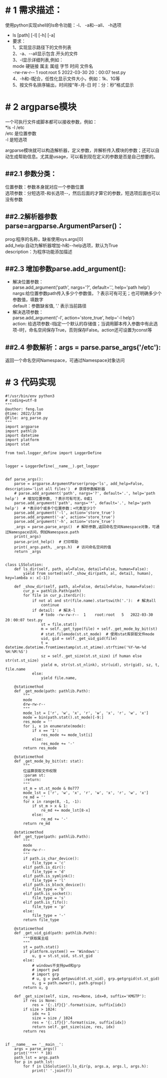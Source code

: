 #  # 1 需求描述：
使用python实现shell的ls命令功能：-l、 -a和--all、 -h选项  
* ls [path] [-l] [-h] [-a]  
* 要求：  
 1、实现显示路径下的文件列表  
 2、-a、--all显示包含.开头的文件  
 3、-l显示详细列表,例如：  
mode   硬链接    属主 属组 字节   时间   文件名  
-rw-rw-r--  1    root:root   5   2022-03-30 20：00:07 test.py  
4、-h和-l配合，任性化显示文件大小，例如：1k、1G等  
5、按文件名排序输出，时间按“年-月-日 时：分：秒”格式显示  
#  # 2 argparse模块
一个可执行文件或脚本都可以接收参数，例如：  
*ls -l /etc  
/etc 是位置参数  
-l   是短选项  

argparse模块就可以构造解析器，定义参数，并解析传入模块的参数；还可以自动生成帮助信息。尤其是usage，可以看到现在定义的参数是否是自己想要的。

##  ##2.1 参数分类：
位置参数：参数本身就对应一个参数位置  
选项参数：分短选项-和长选项--，然后后面的才算它的参数，短选项后面也可以没有参数
##  ##2.2解析器参数parse=argparse.ArgumentParser()：  
prog:程序的名称，缺省使用sys.args[0]  
add_help:自动为解析器增加-h和--help选项，默认为True  
description：为程序功能添加描述
##  ##2.3 增加参数parse.add_argument():  
* 解决位置参数：  
parse.add_argument('path', nargs='?', default='.', help='path help')  
nargs:给位置参数path传入多少个参数值，？表示可有可无；也可明确多少个参数值，填数字  
default：参数缺省值, '.' 表示当前路径
* 解决选项参数：  
parse.add_argument('-l', action='store_true', help='-l help')  
action: 给选项参数-l指定一个默认的存储值；当调用脚本传入参数中有此选项-l时，命名空间保存True，否则保存False。action还可设置为const等
##  ##2.4 参数解析：args = parse.parse_args('/etc'):  
返回一个命名空间Namespace，可通过Namespace对象访问
#  # 3 代码实现
```
#!/usr/bin/env python3
# coding=utf-8
"""
@author: feng.luo
@time: 2022/3/30
@File: arg_parse.py
"""
import argparse
import pathlib
import datetime
import platform
import stat

from tool.logger_define import LoggerDefine


logger = LoggerDefine(__name__).get_logger


def parse_args():
    parse = argparse.ArgumentParser(prog='ls', add_help=False, description='list all files')  # 获得参数解析器
    # parse.add_argument('path', nargs='?', default='.', help='path help')  # 增加位置参数, ？表示可有可无，0或1
    parse.add_argument('path', nargs='*', default='.', help='path help')  # *表示0个或多个位置参数；+代表至少1个
    parse.add_argument('-l', action='store_true')
    parse.add_argument('-a', action='store_true')
    parse.add_argument('-h', action='store_true')
    _args = parse.parse_args()  # 解析参数,返回命名空间Namespace对象，可通过Namespace访问，例如Namespace.path
    print(_args)
    parse.print_help()  # 打印帮助
    print(_args.path, _args.h)  # 访问命名空间的值
    return _args


class LSSolution:
    def ls_dir(self, path, al=False, detail=False, human=False):
        yield from sorted(self._show_dir(path, al, detail, human), key=lambda x: x[-1])

    def _show_dir(self, path, al=False, detail=False, human=False):
        cur_p = pathlib.Path(path)
        for file in cur_p.iterdir():
            if not al and str(file.name).startswith('.'):  # 解决all
                continue
            if detail:  # 解决-l
                # todo -rw-rw-r--  1    root:root   5   2022-03-30 20：00:07 test.py
                st = file.stat()
                m = self._get_type(file) + self._get_mode_by_bit(st)
                # stat.filemode(st.st_mode)  # 使用stat库获取文件mode
                uid, gid = self._get_uid_gid(file)
                t = datetime.datetime.fromtimestamp(st.st_atime).strftime('%Y-%m-%d %H:%M:%S')
                sz = self._get_size(st.st_size) if human else str(st.st_size)
                yield m, str(st.st_nlink), str(uid), str(gid), sz, t, file.name
            else:
                yield file.name,

    @staticmethod
    def _get_mode(path: pathlib.Path):
        """
        mode
        drw-rw-r--
        """
        mode_lst = ['r', 'w', 'x', 'r', 'w', 'x', 'r', 'w', 'x']
        mode = bin(path.stat().st_mode)[-9:]
        res_mode = ''
        for i, x in enumerate(mode):
            if x == '1':
                res_mode += mode_lst[i]
            else:
                res_mode += '-'
        return res_mode

    @staticmethod
    def _get_mode_by_bit(st: stat):
        """
        位运算获取文件权限
        :param st:
        :return:
        """
        st_m = st.st_mode & 0o777
        mode_lst = ['r', 'w', 'x', 'r', 'w', 'x', 'r', 'w', 'x']
        re_md = ''
        for x in range(8, -1, -1):
            if st_m > x & 1:
                re_md += mode_lst[8-x]
            else:
                re_md += '-'
        return re_md

    @staticmethod
    def _get_type(path: pathlib.Path):
        """
        mode
        drw-rw-r--
        """
        if path.is_char_device():
            file_type = 'c'
        elif path.is_dir():
            file_type = 'd'
        elif path.is_symlink():
            file_type = 'l'
        elif path.is_block_device():
            file_type = 'b'
        elif path.is_socket():
            file_type = 's'
        elif path.is_fifo():
            file_type = 'p'
        else:
            file_type = '-'
        return file_type

    @staticmethod
    def _get_uid_gid(path: pathlib.Path):
        """获取属主组
        """
        st = path.stat()
        if platform.system() == 'Windows':
            u, g = st.st_uid, st.st_gid
        else:
            # windows不支持pwd和grp
            # import pwd
            # import grp
            # u, g = pwd.getpwuid(st.st_uid), grp.getgrgid(st.st_gid)
            u, g = path.owner(), path.group()
        return u, g

    def _get_size(self, size, res=None, idx=0, suffix='KMGTP'):
        if res is None:
            res = '{:.1f}{}'.format(size, suffix[idx])
        if size > 1024:
            idx += 1
            size = size / 1024
            res = '{:.1f}{}'.format(size, suffix[idx])
            return self._get_size(size, res, idx)
        return res


if __name__ == '__main__':
    args = parse_args()
    print('***' * 10)
    path_lst = args.path
    for p in path_lst:
        for f in LSSolution().ls_dir(p, args.a, args.l, args.h):
            print(' '.join(f))

```
